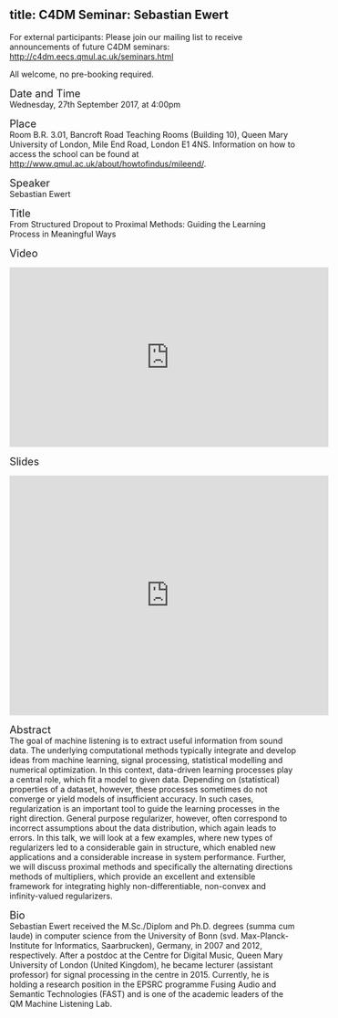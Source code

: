 title: C4DM Seminar: Sebastian Ewert
-----------------

<p>For external participants: Please join our mailing list to receive announcements of future C4DM seminars: <a href="http://c4dm.eecs.qmul.ac.uk/seminars.html">http://c4dm.eecs.qmul.ac.uk/seminars.html</a></p>

All welcome, no pre-booking required.

<span style="font-size: 130%;">Date and Time</span></br>
Wednesday, 27th September 2017, at 4:00pm

<span style="font-size: 130%;">Place</span></br>
Room B.R. 3.01, Bancroft Road Teaching Rooms (Building 10), Queen Mary University of London, Mile End Road, London E1 4NS. Information on how to access the school can be found at <a href="http://www.qmul.ac.uk/about/howtofindus/mileend/">http://www.qmul.ac.uk/about/howtofindus/mileend/</a>.

<span style="font-size: 130%;">Speaker</span></br>
Sebastian Ewert

<span style="font-size: 130%;">Title</span></br>
From Structured Dropout to Proximal Methods: Guiding the Learning Process in Meaningful Ways

<span style="font-size: 130%;">Video</span></br>
<iframe width="560" height="315" src="https://www.youtube-nocookie.com/embed/2OzzepzlLWI?rel=0" frameborder="0" allowfullscreen></iframe>

<span style="font-size: 130%;">Slides</span></br>
<object data="https://github.com/sebewert/slides/blob/master/2017-09_Ewert_Regularizers_SeminarSlides.pdf" type="application/pdf" width="560" height="420">
<iframe src="https://github.com/sebewert/slides/blob/master/2017-09_Ewert_Regularizers_SeminarSlides.pdf" width="560" height="420" style="border: none;">
This browser does not support PDFs.
</iframe>
</object>


<span style="font-size: 130%;">Abstract</span></br>
The goal of machine listening is to extract useful information from sound data. The underlying computational methods typically integrate and develop ideas from machine learning, signal processing, statistical modelling and numerical optimization. In this context, data-driven learning processes play a central role, which fit a model to given data. Depending on (statistical) properties of a dataset, however, these processes sometimes do not converge or yield models of insufficient accuracy. In such cases, regularization is an important tool to guide the learning processes in the right direction. General purpose regularizer, however, often correspond to incorrect assumptions about the data distribution, which again leads to errors. In this talk, we will look at a few examples, where new types of regularizers led to a considerable gain in structure, which enabled new applications and a considerable increase in system performance. Further, we will discuss proximal methods and specifically the alternating directions methods of multipliers, which provide an excellent and extensible framework for integrating highly non-differentiable, non-convex and infinity-valued regularizers.

<span style="font-size: 130%;">Bio</span></br>
Sebastian Ewert received the M.Sc./Diplom and Ph.D. degrees (summa cum laude) in computer science from the University of Bonn (svd. Max-Planck-Institute for Informatics, Saarbrucken), Germany, in 2007 and 2012, respectively. After a postdoc at the Centre for Digital Music, Queen Mary University of London (United Kingdom), he became lecturer (assistant professor) for signal processing in the centre in 2015. Currently, he is holding a research position in the EPSRC programme Fusing Audio and Semantic Technologies (FAST) and is one of the academic leaders of the QM Machine Listening Lab.

